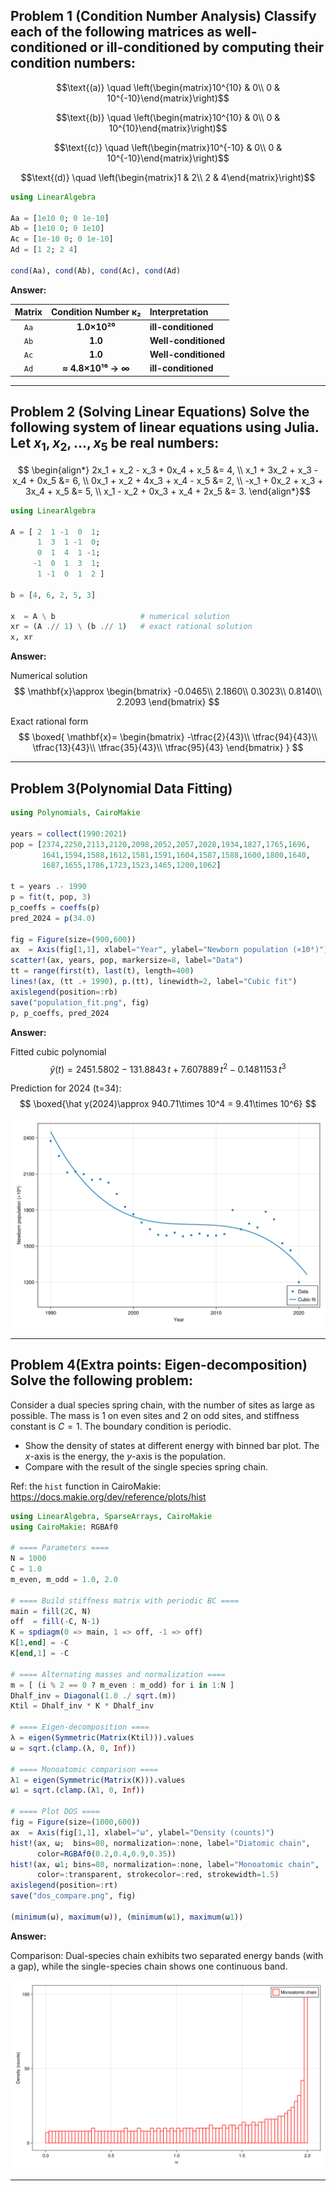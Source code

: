## **Problem 1 (Condition Number Analysis)** Classify each of the following matrices as well-conditioned or ill-conditioned by computing their condition numbers:

```math
\text{(a)} \quad \left(\begin{matrix}10^{10} & 0\\ 0 & 10^{-10}\end{matrix}\right)
```

```math
\text{(b)} \quad \left(\begin{matrix}10^{10} & 0\\ 0 & 10^{10}\end{matrix}\right)
```

```math
\text{(c)} \quad \left(\begin{matrix}10^{-10} & 0\\ 0 & 10^{-10}\end{matrix}\right)
```

```math
\text{(d)} \quad \left(\begin{matrix}1 & 2\\ 2 & 4\end{matrix}\right)
```
```julia
using LinearAlgebra

Aa = [1e10 0; 0 1e-10]
Ab = [1e10 0; 0 1e10]
Ac = [1e-10 0; 0 1e-10]
Ad = [1 2; 2 4]

cond(Aa), cond(Ab), cond(Ac), cond(Ad)
```

**Answer:**

| Matrix | Condition Number κ₂ | Interpretation                        |
| :----: | :-----------------: | :------------------------------------ |
|  `Aa`  |     **1.0×10²⁰**    | **ill-conditioned**          |
|  `Ab`  |       **1.0**       | **Well-conditioned**                  |
|  `Ac`  |       **1.0**       | **Well-conditioned**                  |
|  `Ad`  |  **≈ 4.8×10¹⁶ → ∞** | **ill-conditioned** |


---

## **Problem 2 (Solving Linear Equations)** Solve the following system of linear equations using Julia. Let $x_1, x_2, \ldots, x_5$ be real numbers:

```math
   \begin{align*}
   2x_1 + x_2 - x_3 + 0x_4 + x_5 &= 4, \\
   x_1 + 3x_2 + x_3 - x_4 + 0x_5 &= 6, \\
   0x_1 + x_2 + 4x_3 + x_4 - x_5 &= 2, \\
   -x_1 + 0x_2 + x_3 + 3x_4 + x_5 &= 5, \\
   x_1 - x_2 + 0x_3 + x_4 + 2x_5 &= 3.
   \end{align*}
```


```julia
using LinearAlgebra

A = [ 2  1 -1  0  1;
      1  3  1 -1  0;
      0  1  4  1 -1;
     -1  0  1  3  1;
      1 -1  0  1  2 ]

b = [4, 6, 2, 5, 3]

x  = A \ b                   # numerical solution
xr = (A .// 1) \ (b .// 1)   # exact rational solution
x, xr
```

**Answer:**

Numerical solution
$$
\mathbf{x}\approx
\begin{bmatrix}
-0.0465\\
2.1860\\
0.3023\\
0.8140\\
2.2093
\end{bmatrix}
$$

Exact rational form
$$
\boxed{
\mathbf{x}=
\begin{bmatrix}
-\tfrac{2}{43}\\
\tfrac{94}{43}\\
\tfrac{13}{43}\\
\tfrac{35}{43}\\
\tfrac{95}{43}
\end{bmatrix}
}
$$

---

## **Problem 3(Polynomial Data Fitting)** 

```julia
using Polynomials, CairoMakie

years = collect(1990:2021)
pop = [2374,2250,2113,2120,2098,2052,2057,2028,1934,1827,1765,1696,
       1641,1594,1588,1612,1581,1591,1604,1587,1588,1600,1800,1640,
       1687,1655,1786,1723,1523,1465,1200,1062]

t = years .- 1990
p = fit(t, pop, 3)
p_coeffs = coeffs(p)
pred_2024 = p(34.0)

fig = Figure(size=(900,600))
ax  = Axis(fig[1,1], xlabel="Year", ylabel="Newborn population (×10⁴)")
scatter!(ax, years, pop, markersize=8, label="Data")
tt = range(first(t), last(t), length=400)
lines!(ax, (tt .+ 1990), p.(tt), linewidth=2, label="Cubic fit")
axislegend(position=:rb)
save("population_fit.png", fig)
p, p_coeffs, pred_2024
```

**Answer:**

Fitted cubic polynomial
$$
\hat y(t)= 2451.5802 - 131.8843\, t + 7.607889\, t^2 - 0.1481153\, t^3
$$

Prediction for 2024 (t=34):
$$
\boxed{\hat y(2024)\approx 940.71\times 10^4 = 9.41\times 10^6}
$$

![Population data and cubic fit](./population_fit.png)

---

## **Problem 4(Extra points: Eigen-decomposition)** Solve the following problem:
Consider a dual species spring chain, with the number of sites as large as possible. The mass is 1 on even sites and 2 on odd sites, and stiffness constant is $C = 1$. The boundary condition is periodic.
- Show the density of states at different energy with binned bar plot. The $x$-axis is the energy, the $y$-axis is the population.
- Compare with the result of the single species spring chain.

Ref: the `hist` function in CairoMakie: https://docs.makie.org/dev/reference/plots/hist

```julia
using LinearAlgebra, SparseArrays, CairoMakie
using CairoMakie: RGBAf0

# ==== Parameters ====
N = 1000
C = 1.0
m_even, m_odd = 1.0, 2.0

# ==== Build stiffness matrix with periodic BC ====
main = fill(2C, N)
off  = fill(-C, N-1)
K = spdiagm(0 => main, 1 => off, -1 => off)
K[1,end] = -C
K[end,1] = -C

# ==== Alternating masses and normalization ====
m = [ (i % 2 == 0 ? m_even : m_odd) for i in 1:N ]
Dhalf_inv = Diagonal(1.0 ./ sqrt.(m))
Ktil = Dhalf_inv * K * Dhalf_inv

# ==== Eigen-decomposition ====
λ = eigen(Symmetric(Matrix(Ktil))).values
ω = sqrt.(clamp.(λ, 0, Inf))

# ==== Monoatomic comparison ====
λ1 = eigen(Symmetric(Matrix(K))).values
ω1 = sqrt.(clamp.(λ1, 0, Inf))

# ==== Plot DOS ====
fig = Figure(size=(1000,600))
ax  = Axis(fig[1,1], xlabel="ω", ylabel="Density (counts)")
hist!(ax, ω;  bins=80, normalization=:none, label="Diatomic chain",
      color=RGBAf0(0.2,0.4,0.9,0.35))
hist!(ax, ω1; bins=80, normalization=:none, label="Monoatomic chain",
      color=:transparent, strokecolor=:red, strokewidth=1.5)
axislegend(position=:rt)
save("dos_compare.png", fig)

(minimum(ω), maximum(ω)), (minimum(ω1), maximum(ω1))
```

**Answer:**

Comparison: Dual-species chain exhibits two separated energy bands (with a gap), while the single-species chain shows one continuous band.

![Density of states: diatomic vs monoatomic](./dos_compare.png)

---